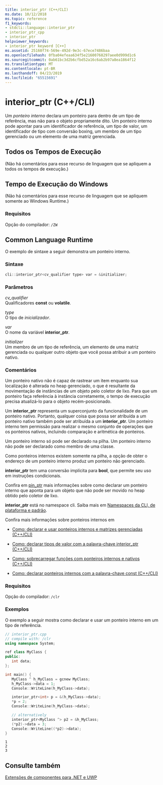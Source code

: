 ```yaml
---
title: interior_ptr (C++/CLI)
ms.date: 10/12/2018
ms.topic: reference
f1_keywords:
- stdcli::language::interior_ptr
- interior_ptr_cpp
- interior_ptr
helpviewer_keywords:
- interior_ptr keyword [C++]
ms.assetid: 25160f74-569e-492d-9e3c-67ece7486baa
ms.openlocfilehash: 0fba04efeaa634f5e21600768297aee0d999d1c6
ms.sourcegitcommit: 0ab61bc3d2b6cfbd52a16c6ab2b97a8ea1864f12
ms.translationtype: MT
ms.contentlocale: pt-BR
ms.lasthandoff: 04/23/2019
ms.locfileid: "65515691"
---
```

# <a name="interior_ptr-ccli"></a>interior_ptr (C++/CLI)

Um *ponteiro interno* declara um ponteiro para dentro de um tipo de referência, mas não para o objeto propriamente dito. Um ponteiro interno pode apontar para um identificador de referência, um tipo de valor, um identificador de tipo com conversão boxing, um membro de um tipo gerenciado ou um elemento de uma matriz gerenciada.

## <a name="all-runtimes"></a>Todos os Tempos de Execução

(Não há comentários para esse recurso de linguagem que se apliquem a todos os tempos de execução.)

## <a name="windows-runtime"></a>Tempo de Execução do Windows

(Não há comentários para esse recurso de linguagem que se apliquem somente ao Windows Runtime.)

### <a name="requirements"></a>Requisitos

Opção do compilador: `/ZW`

## <a name="common-language-runtime"></a>Common Language Runtime

O exemplo de sintaxe a seguir demonstra um ponteiro interno.

### <a name="syntax"></a>Sintaxe

```cpp
cli::interior_ptr<cv_qualifier type> var = &initializer;
```

### <a name="parameters"></a>Parâmetros

*cv_qualifier*<br/>
Qualificadores **const** ou **volatile**.

*type*<br/>
O tipo de *inicializador*.

*var*<br/>
O nome da variável **interior_ptr**.

*initializer*<br/>
Um membro de um tipo de referência, um elemento de uma matriz gerenciada ou qualquer outro objeto que você possa atribuir a um ponteiro nativo.

### <a name="remarks"></a>Comentários

Um ponteiro nativo não é capaz de rastrear um item enquanto sua localização é alterada no heap gerenciado, o que é resultante da movimentação de instâncias de um objeto pelo coletor de lixo. Para que um ponteiro faça referência à instância corretamente, o tempo de execução precisa atualizá-lo para o objeto recém-posicionado.

Um **interior_ptr** representa um superconjunto da funcionalidade de um ponteiro nativo.  Portanto, qualquer coisa que possa ser atribuída a um ponteiro nativo também pode ser atribuída a um **interior_ptr**.  Um ponteiro interno tem permissão para realizar o mesmo conjunto de operações que os ponteiros nativos, incluindo comparação e aritmética de ponteiros.

Um ponteiro interno só pode ser declarado na pilha.  Um ponteiro interno não pode ser declarado como membro de uma classe.

Como ponteiros internos existem somente na pilha, a opção de obter o endereço de um ponteiro interno produz um ponteiro não gerenciado.

**interior_ptr** tem uma conversão implícita para **bool**, que permite seu uso em instruções condicionais.

Confira em [pin_ptr](pin-ptr-cpp-cli.md) mais informações sobre como declarar um ponteiro interno que aponta para um objeto que não pode ser movido no heap obtido pelo coletor de lixo.

**interior_ptr** está no namespace cli.  Saiba mais em [Namespaces da CLI, de plataforma e padrão](platform-default-and-cli-namespaces-cpp-component-extensions.md).

Confira mais informações sobre ponteiros internos em

- [Como: declarar e usar ponteiros internos e matrizes gerenciadas (C++/CLI)](how-to-declare-and-use-interior-pointers-and-managed-arrays-cpp-cli.md)

- [Como: declarar tipos de valor com a palavra-chave interior_ptr (C++/CLI)](how-to-declare-value-types-with-the-interior-ptr-keyword-cpp-cli.md)

- [Como: sobrecarregar funções com ponteiros internos e nativos (C++/CLI)](how-to-overload-functions-with-interior-pointers-and-native-pointers-cpp-cli.md)

- [Como: declarar ponteiros internos com a palavra-chave const (C++/CLI)](how-to-declare-interior-pointers-with-the-const-keyword-cpp-cli.md)

### <a name="requirements"></a>Requisitos

Opção do compilador: `/clr`

### <a name="examples"></a>Exemplos

O exemplo a seguir mostra como declarar e usar um ponteiro interno em um tipo de referência.

```cpp
// interior_ptr.cpp
// compile with: /clr
using namespace System;

ref class MyClass {
public:
   int data;
};

int main() {
   MyClass ^ h_MyClass = gcnew MyClass;
   h_MyClass->data = 1;
   Console::WriteLine(h_MyClass->data);

   interior_ptr<int> p = &(h_MyClass->data);
   *p = 2;
   Console::WriteLine(h_MyClass->data);

   // alternatively
   interior_ptr<MyClass ^> p2 = &h_MyClass;
   (*p2)->data = 3;
   Console::WriteLine((*p2)->data);
}
```

```Output
1
2
3
```

## <a name="see-also"></a>Consulte também

[Extensões de componentes para .NET e UWP](component-extensions-for-runtime-platforms.md)